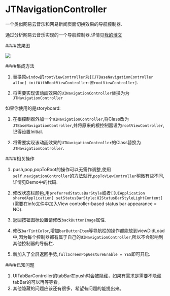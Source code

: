 # JTNavigationController
一个类似网易云音乐和网易新闻页面切换效果的导航控制器.

通过分析网易云音乐实现的一个导航控制器.详情见[我的博文](http://jerrytian.com/2016/01/23/yong-revealfen-xi-wang-yi-yun-yin-le-de-dao-hang-kong-zhi-qi-qie-huan-xiao-guo/)

####效果图

![](https://github.com/JNTian/JTNavigationController/blob/master/demo.gif)

####集成方法
 1. 替换原`window`的`rootViewController`为`[[JTBaseNavigationController alloc] initWithRootViewController:原rootViewController]`.
 
 2. 将需要实现该动画效果的`UINavigationController`替换为为`JTNavigationController`

如果你使用的是storyboard:
 1. 在根控制器外加一个`UINavigationController`,将Class改为`JTBaseNavigationController`,并将原来的根控制器设为`rootViewController`,记得设置Initial.

 2. 将需要实现该动画效果的`UINavigationController`的Class替换为`JTNavigationController`.


####相关操作
 1. push,pop,popToRoot的操作可以无需作调整,使用`self.navigationController`的方法就行,`popToViewController`稍微有些不同,详情见Demo中的代码.
 
 2. 修改状态栏颜色,用`preferredStatusBarStyle`或者`[[UIApplication sharedApplication] setStatusBarStyle:UIStatusBarStyleLightContent]`(需要在info文件中加入View controller-based status bar appearance = NO).
 
 3. 返回按钮图标设置请修改`backButtonImage`属性.
 
 4. 修改`barTintColor`,增加`barButtonItem`等导航栏的操作都能放到viewDidLoad中,因为每个控制器都有属于自己的`UINavigationController`,所以不会影响到其他控制器的导航栏.
 
 5. 新加入了全屏返回手势,`fullScreenPopGestureEnable = YES`即可开启.

####已知问题
 1. UITabBarController的tabBar在push时会被隐藏，如果有需求是需要不隐藏tabBar的可以再等等看。
 2. 其他隐藏的问题应该还有很多，希望有问题的能提出来。
